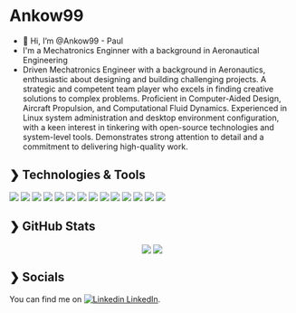 # Ankow99

- 👋 Hi, I’m @Ankow99 - Paul
- I'm a Mechatronics Enginner with a background in Aeronautical Engineering
- Driven Mechatronics Engineer with a background in Aeronautics, enthusiastic about designing and building challenging projects. A strategic and competent team player who excels in finding creative solutions to complex problems. Proficient in Computer-Aided Design, Aircraft Propulsion, and Computational Fluid Dynamics. Experienced in Linux system administration and desktop environment configuration, with a keen interest in tinkering with open-source technologies and system-level tools. Demonstrates strong attention to detail and a commitment to delivering high-quality work.


## ❯ Technologies & Tools

![](https://img.shields.io/badge/Arch_Linux-1793D1?style=for-the-badge&logo=arch-linux&logoColor=white)
![](https://img.shields.io/badge/Linux-FCC624?style=for-the-badge&logo=linux&logoColor=black)
![](https://img.shields.io/badge/Shell_Script-121011?style=for-the-badge&logo=gnubash&logoColor=white)
![](https://img.shields.io/badge/NeoVim-%2357A143.svg?&style=for-the-badge&logo=neovim&logoColor=white)
![](https://img.shields.io/badge/C-00599C?style=for-the-badge&logo=c&logoColor=white)
![](https://img.shields.io/badge/C%2B%2B-00599C?style=for-the-badge&logo=c%2B%2B&logoColor=white)
![](https://img.shields.io/badge/Python-FFD43B?style=for-the-badge&logo=python&logoColor=blue)
![](https://img.shields.io/badge/Ansys-FFB71B?style=for-the-badge&logo=ansys&logoColor=black)
![](https://img.shields.io/badge/Blender-%23F5792A.svg?style=for-the-badge&logo=blender&logoColor=white)
![](https://img.shields.io/badge/Unity-FFFFFF?style=for-the-badge&logo=unity&logoColor=black)
![](https://img.shields.io/badge/STMicroelectronics-03234B?style=for-the-badge&logo=stmicroelectronics&logoColor=white)
![](https://img.shields.io/badge/Arduino-00878F?style=for-the-badge&logo=arduino&logoColor=white)
![](https://img.shields.io/badge/OpenJDK-ED8B00?style=for-the-badge&logo=openjdk&logoColor=white)
![](https://img.shields.io/badge/LaTeX-47A141?style=for-the-badge&logo=LaTeX&logoColor=white)

## ❯ GitHub Stats

<div align="center">
  <img align="center" src="https://github-readme-stats.vercel.app/api?username=Ankow99&show_icons=true&count_private=true&theme=dark" />
  <img align="center" src="https://github-readme-stats.vercel.app/api/top-langs/?username=Ankow99&theme=dark&langs_count=5&layout=compact" />
</div>

## ❯ Socials

You can find me on [![Linkedin](https://i.stack.imgur.com/gVE0j.png) LinkedIn](https://www.linkedin.com/in/pgdg99/).
